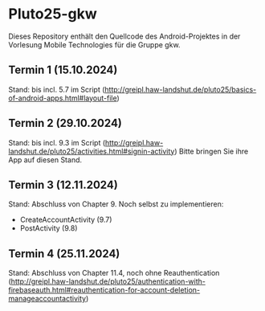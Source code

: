 # Pluto25-gkw

Dieses Repository enthält den Quellcode des Android-Projektes in der Vorlesung Mobile Technologies für die Gruppe gkw.

## Termin 1 (15.10.2024)

Stand: bis incl. 5.7 im Script (http://greipl.haw-landshut.de/pluto25/basics-of-android-apps.html#layout-file)

## Termin 2 (29.10.2024)

Stand: bis incl. 9.3 im Script (http://greipl.haw-landshut.de/pluto25/activities.html#signin-activity)
Bitte bringen Sie ihre App auf diesen Stand.

## Termin 3 (12.11.2024)
Stand: Abschluss von Chapter 9. Noch selbst zu implementieren:
- CreateAccountActivity (9.7)
- PostActivity (9.8)

## Termin 4 (25.11.2024)
Stand: Abschluss von Chapter 11.4, noch ohne Reauthentication 
(http://greipl.haw-landshut.de/pluto25/authentication-with-firebaseauth.html#reauthentication-for-account-deletion-manageaccountactivity)

